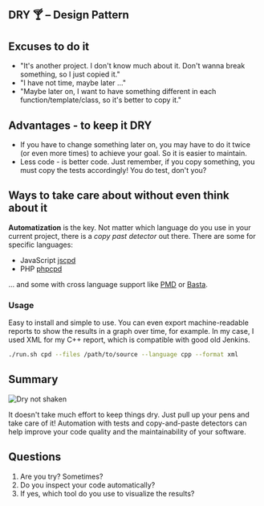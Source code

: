 ## DRY 🍸️ – Design Pattern

## Excuses to do it

- "It's another project. I don't know much about it. Don't wanna break something, so I just copied it."
- "I have not time, maybe later …"
- "Maybe later on, I want to have something different in each function/template/class, so it's better to copy it."


## Advantages - to keep it DRY

- If you have to change something later on, you may have to do it twice (or even more times) to achieve your goal. So it is easier to maintain.
- Less code - is better code.  Just remember, if you copy something, you must copy the tests accordingly! You do test, don't you?



## Ways to take care about without even think about it

**Automatization** is the key. Not matter which language do you use in your current project, there is a _copy past detector_ out there. There are some for specific languages:

- JavaScript  [jscpd](https://www.npmjs.com/package/jscpd) 
- PHP  [phpcpd](https://phpqa.io/projects/phpcpd.html) 

… and some with cross language support like  [PMD](https://pmd.github.io/)  or  [Basta](https://github.com/kucherenko/basta).


### Usage

Easy to install and simple to use. You can even export machine-readable reports to show the results in a graph over time, for example. In my case, I used XML for my C++ report, which is compatible with good old Jenkins.

```bash
./run.sh cpd --files /path/to/source --language cpp --format xml
```

## Summary


![Dry not shaken](https://i.imgflip.com/5hn72r.jpg)

It doesn't take much effort to keep things dry. Just pull up your pens and take care of it! Automation with tests and copy-and-paste detectors can help improve your code quality and the maintainability of your software.


## Questions

1. Are you try? Sometimes?
2. Do you inspect your code automatically?
3. If yes, which tool do you use to visualize the results?

